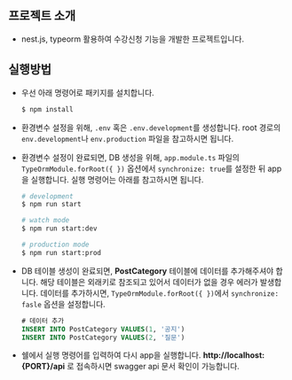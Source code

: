 ## 프로젝트 소개

- nest.js, typeorm 활용하여 수강신청 기능을 개발한 프로젝트입니다.

## 실행방법

- 우선 아래 명령어로 패키지를 설치합니다.

  ```bash
  $ npm install
  ```


- 환경변수 설정을 위해, `.env` 혹은 `.env.development`를 생성합니다. root 경로의 `env.development`나 `env.production` 파일을 참고하시면 됩니다.

- 환경변수 설정이 완료되면, DB 생성을 위해, `app.module.ts` 파일의 `TypeOrmModule.forRoot({ })` 옵션에서 `synchronize: true`를 설정한 뒤 app을 실행합니다. 실행 명령어는 아래를 참고하시면 됩니다.

  ```bash
  # development
  $ npm run start

  # watch mode
  $ npm run start:dev

  # production mode
  $ npm run start:prod
  ```


- DB 테이블 생성이 완료되면, **PostCategory** 테이블에 데이터를 추가해주셔야 합니다. 해당 테이블은 외래키로 참조되고 있어서 데이터가 없을 경우 에러가 발생합니다. 데이터를 추가하시면, `TypeOrmModule.forRoot({ })`에서 `synchronize: fasle` 옵션을 설정합니다.

  ```sql
  # 데이터 추가
  INSERT INTO PostCategory VALUES(1, '공지')
  INSERT INTO PostCategory VALUES(2, '질문')
  ```


- 쉘에서 실행 명령어를 입력하여 다시 app을 실행합니다. **http://localhost:{PORT}/api** 로 접속하시면 swagger api 문서 확인이 가능합니다.
